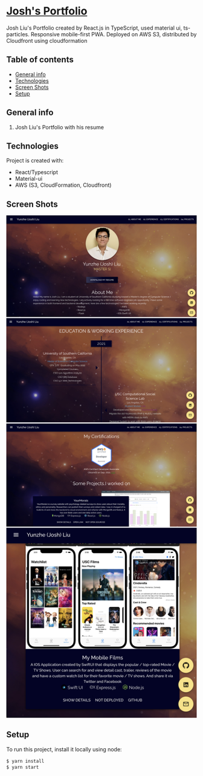 # [Josh's Portfolio](https://yunzheliu.net/)

Josh Liu's Portfolio created by React.js in TypeScript, used material ui, ts-particles. Responsive mobile-first PWA. Deployed on AWS S3, distributed by Cloudfront using cloudformation

## Table of contents

- [General info](#general-info)
- [Technologies](#technologies)
- [Screen Shots](#screenshots)
- [Setup](#setup)

## General info

1. Josh Liu's Portfolio with his resume

## Technologies

Project is created with:

- React/Typescript
- Material-ui
- AWS (S3, CloudFormation, Cloudfront)

## Screen Shots

![plot](screenshot/screenshot1.png)
![plot](screenshot/screenshot2.png)
![plot](screenshot/screenshot3.png)
![plot](screenshot/screenshot4.png)

## Setup

To run this project, install it locally using node:

```
$ yarn install
$ yarn start
```
